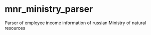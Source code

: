 # mnr_ministry_parser
Parser of employee income information of russian Ministry of natural resources
